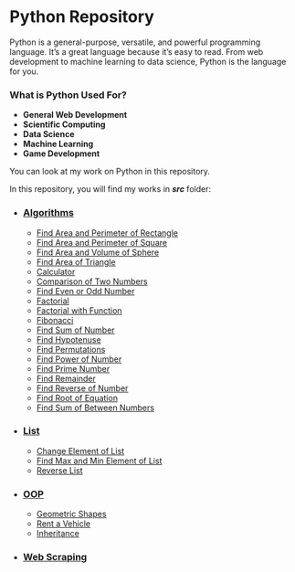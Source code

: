 # Python Repository

Python is a general-purpose, versatile, and powerful programming language. It’s a great language because it’s easy to read. From web development to machine learning to data science, Python is the language for you.

### What is Python Used For?

* **General Web Development**
* **Scientific Computing**
* **Data Science**
* **Machine Learning**
* **Game Development**

You can look at my work on Python in this repository.

In this repository, you will find my works in ***src*** folder:

* ### [Algorithms](https://github.com/ugurcankok/Python/tree/master/src/Algorithms)
  * [Find Area and Perimeter of Rectangle](https://github.com/ugurcankok/Python/blob/master/src/Algorithms/areaAndPerimeterOfRectangle.py)
  * [Find Area and Perimeter of Square](https://github.com/ugurcankok/Python/blob/master/src/Algorithms/areaAndPerimeterOfSquare.py)
  * [Find Area and Volume of Sphere](https://github.com/ugurcankok/Python/blob/master/src/Algorithms/volumeAreaOfSphere.py)
  * [Find Area of Triangle](https://github.com/ugurcankok/Python/blob/master/src/Algorithms/areaTriangle.py)
  * [Calculator](https://github.com/ugurcankok/Python/blob/master/src/Algorithms/calculator.py)
  * [Comparison of Two Numbers](https://github.com/ugurcankok/Python/blob/master/src/Algorithms/comparisonOfTwoNumbers.py)
  * [Find Even or Odd Number](https://github.com/ugurcankok/Python/blob/master/src/Algorithms/evenOddNumber.py)
  * [Factorial](https://github.com/ugurcankok/Python/blob/master/src/Algorithms/factorial.py)
  * [Factorial with Function](https://github.com/ugurcankok/Python/blob/master/src/Algorithms/factorialWithFunctions.py)
  * [Fibonacci](https://github.com/ugurcankok/Python/blob/master/src/Algorithms/fibonacci.py)
  * [Find Sum of Number](https://github.com/ugurcankok/Python/blob/master/src/Algorithms/FindSumOfNumber.py)
  * [Find Hypotenuse](https://github.com/ugurcankok/Python/blob/master/src/Algorithms/hypotenuse.py)
  * [Find Permutations](https://github.com/ugurcankok/Python/blob/master/src/Algorithms/permutations.py)
  * [Find Power of Number](https://github.com/ugurcankok/Python/blob/master/src/Algorithms/powerNumber.py)
  * [Find Prime Number](https://github.com/ugurcankok/Python/blob/master/src/Algorithms/primeNumber.py)
  * [Find Remainder](https://github.com/ugurcankok/Python/blob/master/src/Algorithms/remainder.py)
  * [Find Reverse of Number](https://github.com/ugurcankok/Python/blob/master/src/Algorithms/reverseOfNumber.py)
  * [Find Root of Equation](https://github.com/ugurcankok/Python/blob/master/src/Algorithms/rootsOfEquation.py)
  * [Find Sum of Between Numbers](https://github.com/ugurcankok/Python/blob/master/src/Algorithms/sumOfNumbers.py)

* ### [List](https://github.com/ugurcankok/Python/tree/master/src/List)
  * [Change Element of List](https://github.com/ugurcankok/Python/blob/master/src/List/ChangeElementOfList.py)
  * [Find Max and Min Element of List](https://github.com/ugurcankok/Python/blob/master/src/List/FindMaxandMinElementOfList.py)
  * [Reverse List](https://github.com/ugurcankok/Python/blob/master/src/List/ReverseList.py)

* ### [OOP](https://github.com/ugurcankok/Python/tree/master/src/OOP)
  * [Geometric Shapes](https://github.com/ugurcankok/Python/tree/master/src/OOP/Geometric%20Shapes)
  * [Rent a Vehicle](https://github.com/ugurcankok/Python/tree/master/src/OOP/Rent%20a%20Vehicle)
  * [Inheritance](https://github.com/ugurcankok/Python/tree/master/src/OOP/inheritance)

* ### [Web Scraping](https://github.com/ugurcankok/Python/tree/master/src/Web%20Scraping)

